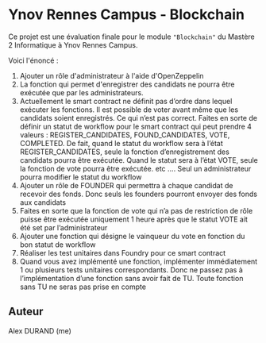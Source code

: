 # Ynov Rennes Campus - Blockchain

Ce projet est une évaluation finale pour le module `"Blockchain"` du Mastère 2 Informatique à Ynov Rennes Campus.

Voici l'énoncé :

1. Ajouter un rôle d'administrateur à l'aide d'OpenZeppelin
2. La fonction qui permet d'enregistrer des candidats ne pourra être exécutée que par les administrateurs.
3. Actuellement le smart contract ne définit pas d’ordre dans lequel exécuter les fonctions. Il est possible de voter avant même que les candidats soient enregistrés. Ce qui n’est pas correct.
   Faites en sorte de définir un statut de workflow pour le smart contract qui peut prendre 4 valeurs : REGISTER_CANDIDATES, FOUND_CANDIDATES, VOTE, COMPLETED.
   De fait, quand le statut du workflow sera à l’état REGISTER_CANDIDATES, seule la fonction d’enregistrement des candidats pourra être exécutée.
   Quand le statut sera à l’état VOTE, seule la fonction de vote pourra être exécutée. etc ….
   Seul un administrateur pourra modifier le statut du workflow
4. Ajouter un rôle de FOUNDER qui permettra à chaque candidat de recevoir des fonds. Donc seuls les founders pourront envoyer des fonds aux candidats
5. Faites en sorte que la fonction de vote qui n’a pas de restriction de rôle puisse être exécutée uniquement 1 heure après que le statut VOTE ait été set par l’administrateur
6. Ajouter une fonction qui désigne le vainqueur du vote en fonction du bon statut de workflow
7. Réaliser les test unitaires dans Foundry pour ce smart contract
8. Quand vous avez implémenté une fonction, implémenter immédiatement 1 ou plusieurs tests unitaires correspondants. Donc ne passez pas à l’implémentation d’une fonction sans avoir fait de TU.
   Toute fonction sans TU ne seras pas prise en compte

## Auteur

Alex DURAND (me)
